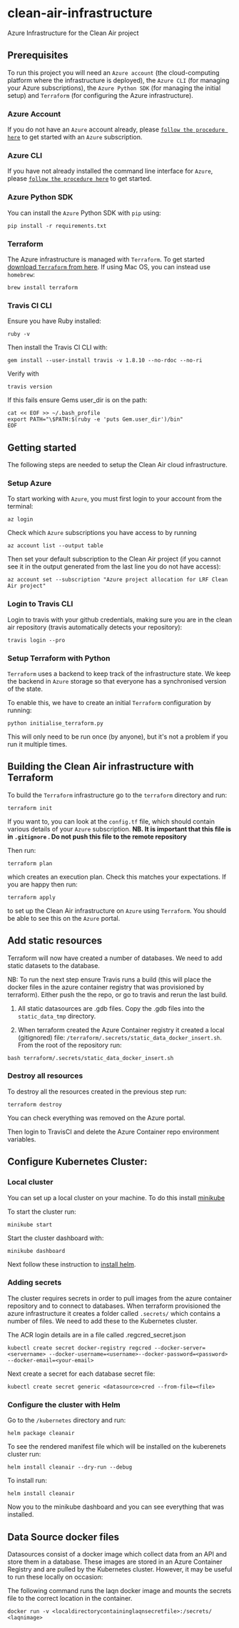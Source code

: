 # clean-air-infrastructure
Azure Infrastructure for the Clean Air project

## Prerequisites
To run this project you will need an `Azure account` (the cloud-computing platform where the infrastructure is deployed), the `Azure CLI` (for managing your Azure subscriptions), the `Azure Python SDK` (for managing the initial setup) and `Terraform` (for configuring the Azure infrastructure).


### Azure Account
If you do not have an `Azure` account already, please [`follow the procedure here`](https://azure.microsoft.com/en-us/) to get started with an `Azure` subscription.

### Azure CLI
If you have not already installed the command line interface for `Azure`, please [`follow the procedure here`](https://docs.microsoft.com/en-us/cli/azure/install-azure-cli) to get started.

### Azure Python SDK
You can install the `Azure` Python SDK with `pip` using:

```
pip install -r requirements.txt
```

### Terraform
The Azure infrastructure is managed with `Terraform`. To get started [download `Terraform` from here](https://www.terraform.io). If using Mac OS, you can instead use `homebrew`:

```
brew install terraform
```

### Travis CI CLI
 Ensure you have Ruby installed:
```
ruby -v
```

Then install the Travis CI CLI with:

```
gem install --user-install travis -v 1.8.10 --no-rdoc --no-ri
```

Verify with
```
travis version
```

If this fails ensure Gems user_dir is on the path:

```
cat << EOF >> ~/.bash_profile
export PATH="\$PATH:$(ruby -e 'puts Gem.user_dir')/bin"
EOF
```

## Getting started
The following steps are needed to setup the Clean Air cloud infrastructure.

### Setup Azure
To start working with `Azure`, you must first login to your account from the terminal:

```
az login
```

Check which `Azure` subscriptions you have access to by running

```
az account list --output table
```

Then set your default subscription to the Clean Air project (if you cannot see it in the output generated from the last line you do not have access):


```
az account set --subscription "Azure project allocation for LRF Clean Air project"
```

### Login to Travis CLI 

Login to travis with your github credentials, making sure you are in the clean air repository (travis automatically detects your repository):

```
travis login --pro
```

### Setup Terraform with Python
`Terraform` uses a backend to keep track of the infrastructure state.
We keep the backend in `Azure` storage so that everyone has a synchronised version of the state.

To enable this, we have to create an initial `Terraform` configuration by running:

```
python initialise_terraform.py
```

This will only need to be run once (by anyone), but it's not a problem if you run it multiple times.


<!-- ### Setting up webhooks in the GitHub repository
NB. This only needs to be done once but is documented here for better reproducibility in future.
- Run `python get_github_keys.py` to get the SSH keys and webhook settings for each of the relevant servers

#### Add deployment keys to GitHub
- In GitHub go to `clean-air-infrastructure > Settings > Deploy keys` and click on `Add deploy key`
- Paste the key into `Key` and give it a memorable title (like `laqn-cleanair`)

#### Enable webhooks in GitHub
- In GitHub go to `clean-air-infrastructure > Settings > Webhooks` and click on `Add webhook`
- Set the `Payload URL` to the value given by `get_github_keys.py`
- Set the `Content type` to `application/json` (not required but preferred)
- Select `Let me select individual events` and tick `Pull requests` only -->


## Building the Clean Air infrastructure with Terraform
To build the `Terraform` infrastructure go to the `terraform` directory and run:

```
terraform init
```

If you want to, you can look at the `config.tf` file, which should contain various details of your `Azure` subscription. **NB. It is important that this file is in `.gitignore` . Do not push this file to the remote repository**

Then run:

```
terraform plan
```

which creates an execution plan. Check this matches your expectations. If you are happy then run:

```
terraform apply
```

to set up the Clean Air infrastructure on `Azure` using `Terraform`. You should be able to see this on the `Azure` portal.

## Add static resources

Terraform will now have created a number of databases. We need to add static datasets to the database. 

NB: To run the next step ensure Travis runs a build (this will place the docker files in the azure container registry that was provisioned by terraform). Either push the the repo, or go to travis and rerun the last build. 

1. All static datasources are .gdb files. Copy the .gdb files into the `static_data_tmp` directory. 

2. When terraform created the Azure Container registry it created a local (gitignored) file: `/terraform/.secrets/static_data_docker_insert.sh`. From the root of the repository run:

```
bash terraform/.secrets/static_data_docker_insert.sh
```

### Destroy all resources

To destroy all the resources created in the previous step run:

```
terraform destroy
```

You can check everything was removed on the Azure portal.

Then login to TravisCI and delete the Azure Container repo environment variables. 



## Configure Kubernetes Cluster:

### Local cluster
You can set up a local cluster on your machine. To do this install [minikube](https://kubernetes.io/docs/tasks/tools/install-minikube/)


To start the cluster run: 
```
minikube start
```

Start the cluster dashboard with:

```
minikube dashboard
```

Next follow these instruction to [install helm](https://helm.sh/docs/using_helm/). 

### Adding secrets

The cluster requires secrets in order to pull images from the azure container repository and to connect to databases. When terraform provisioned the azure infrastructure it creates a folder called `.secrets/` which contains a number of files. We need to add these to the Kubernetes cluster. 

The ACR login details are in a file called .regcred_secret.json
```
kubectl create secret docker-registry regcred --docker-server=<servername> --docker-username=<username>--docker-password=<password> --docker-email=<your-email>
```

Next create a secret for each database secret file:
```
kubectl create secret generic <datasource>cred --from-file=<file>
```


### Configure the cluster with Helm

Go to the `/kubernetes` directory and run:

```
helm package cleanair
```


To see the rendered manifest file which will be installed on the kuberenets cluster run:
```
helm install cleanair --dry-run --debug
```

To install run:

```
helm install cleanair
```

Now you to the minikube dashboard and you can see everything that was installed.

## Data Source docker files

Datasources consist of a docker image which collect data from an API and store them in a database. These images are stored in an Azure Container Registry and are pulled by the Kubernetes cluster. However, it may be useful to run these locally on occasion:

The following command runs the laqn docker image and mounts the secrets file to the correct location in the container. 

```
docker run -v <localdirectorycontaininglaqnsecretfile>:/secrets/ <laqnimage>
```